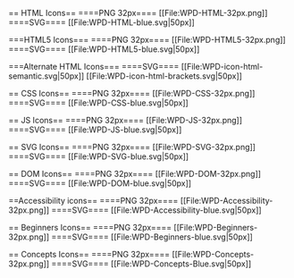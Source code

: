 == HTML Icons==
====PNG 32px====
[[File:WPD-HTML-32px.png]]
====SVG====
[[File:WPD-HTML-blue.svg|50px]]

===HTML5 Icons===
====PNG 32px====
[[File:WPD-HTML5-32px.png]]
====SVG====
[[File:WPD-HTML5-blue.svg|50px]]

===Alternate HTML Icons===
====SVG====
[[File:WPD-icon-html-semantic.svg|50px]]
[[File:WPD-icon-html-brackets.svg|50px]]

== CSS Icons==
====PNG 32px====
[[File:WPD-CSS-32px.png]]
====SVG====
[[File:WPD-CSS-blue.svg|50px]]

== JS Icons==
====PNG 32px====
[[File:WPD-JS-32px.png]]
====SVG====
[[File:WPD-JS-blue.svg|50px]]

== SVG Icons==
====PNG 32px====
[[File:WPD-SVG-32px.png]]
====SVG====
[[File:WPD-SVG-blue.svg|50px]]

== DOM Icons==
====PNG 32px====
[[File:WPD-DOM-32px.png]]
====SVG====
[[File:WPD-DOM-blue.svg|50px]]

==Accessibility icons==
====PNG 32px====
[[File:WPD-Accessibility-32px.png]]
====SVG====
[[File:WPD-Accessibility-blue.svg|50px]]

== Beginners Icons==
====PNG 32px====
[[File:WPD-Beginners-32px.png]]
====SVG====
[[File:WPD-Beginners-blue.svg|50px]]

== Concepts Icons==
====PNG 32px====
[[File:WPD-Concepts-32px.png]]
====SVG====
[[File:WPD-Concepts-Blue.svg|50px]]